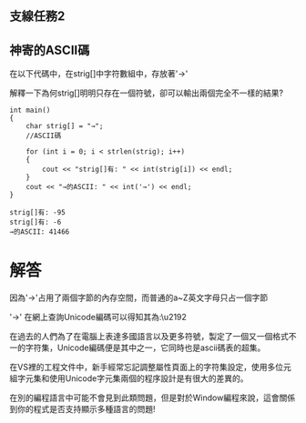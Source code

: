 ## 支線任務2
## 神寄的ASCII碼

在以下代碼中，在strig[]中字符數組中，存放著'→'

解釋一下為何strig[]明明只存在一個符號，卻可以輸出兩個完全不一樣的結果?

```
int main()
{
    char strig[] = "→";
    //ASCII碼

    for (int i = 0; i < strlen(strig); i++)
    {
        cout << "strig[]有: " << int(strig[i]) << endl;
    }
    cout << "→的ASCII: " << int('→') << endl;
}
```
```
strig[]有: -95
strig[]有: -6
→的ASCII: 41466
```

# 解答

因為'→'占用了兩個字節的內存空間，而普通的a~Z英文字母只占一個字節

'→' 在網上查詢Unicode編碼可以得知其為:\u2192

在過去的人們為了在電腦上表達多國語言以及更多符號，製定了一個又一個格式不一的字符集，Unicode編碼便是其中之一，它同時也是ascii碼表的超集。

在VS裡的工程文件中，新手經常忘記調整屬性頁面上的字符集設定，使用多位元組字元集和使用Unicode字元集兩個的程序設計是有很大的差異的。

在別的編程語言中可能不會見到此類問題，但是對於Window編程來說，這會關係到你的程式是否支持顯示多種語言的問題!


